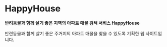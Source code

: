 # HappyHouse
**반려동물과 함께 살기 좋은 지역의 아파트 매물 검색 서비스 HappyHouse**

반련동물과 함께 살기 좋은 주거지의 아파트 매물을 찾을 수 있도록 기획한 웹 사이트입니다.

